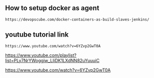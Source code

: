 ## How to setup docker as agent
`https://devopscube.com/docker-containers-as-build-slaves-jenkins/`

## youtube tutorial link

`https://www.youtube.com/watch?v=6YZvp2GwT0A`

https://www.youtube.com/playlist?list=PLy7NrYWoggjw_LIiDK1LXdNN82uYuuuiC

https://www.youtube.com/watch?v=6YZvp2GwT0A
